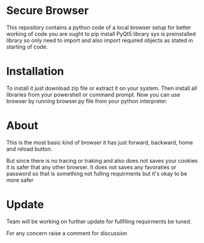 # Secure Browser
 This repository contains a python code of a local browser setup
 for better working of code you are ought to pip install PyQt5 library
 sys is preinstalled library so only need to import
 and also import required objects as stated in starting of code.
 
 
# Installation
 To install it just download zip file or extract it on your system.
 Then install all libraries from your powershell or command prompt.
 Now you can use browser by running browser.py file from your python interpreter.
 
# About
 This is the most basic kind of browser it has just forward, backward, home and reload button.
 
 But since there is no tracing or traking and also does not saves your cookies it is safer that any other browser.
 It does not saves any favoraties or password so that is something not fulling requirments but it's okay to be more safer
 
 # Update
 Team will be working on further update for fullfiling requirments be tuned.
 
 
 For any concern raise a comment for discussion
